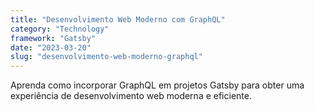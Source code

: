 ```yaml
---
title: "Desenvolvimento Web Moderno com GraphQL"
category: "Technology"
framework: "Gatsby"
date: "2023-03-20"
slug: "desenvolvimento-web-moderno-graphql"
---
```


Aprenda como incorporar GraphQL em projetos Gatsby para obter uma experiência de desenvolvimento web moderna e eficiente.

